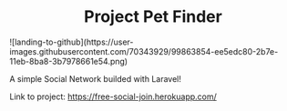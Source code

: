 <H1 align="center"> Project Pet Finder
  </H1>
  ![landing-to-github](https://user-images.githubusercontent.com/70343929/99863854-ee5edc80-2b7e-11eb-8ba8-3b7978661e54.png)
  
A simple  Social Network builded with Laravel!

Link to project: https://free-social-join.herokuapp.com/

